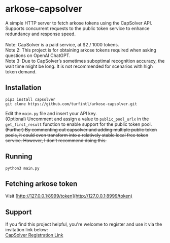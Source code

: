 # arkose-capsolver
A simple HTTP server to fetch arkose tokens using the CapSolver API.  
Supports concurrent requests to the public token service to enhance redundancy and response speed.  
<br />Note: CapSolver is a paid service, at $2 / 1000 tokens.  
Note 2: This project is for obtaining arkose tokens required when asking questions on OpenAI ChatGPT.  
Note 3: Due to CapSolver’s sometimes suboptimal recognition accuracy, the wait time might be long. It is not recommended for scenarios with high token demand.

## Installation

```
pip3 install capsolver
git clone https://github.com/turfintl/arkose-capsolver.git
```
Edit the `main.py` file and insert your API key.  
(Optional) Uncomment and assign a value to `public_pool_urlx` in the `get_first_result` function to enable support for the public token pool.  
~~(Further) By commenting out capsolver and adding multiple public token pools, it could even transform into a relatively stable local free token service. However, I don’t recommend doing this.~~

## Running

```
python3 main.py
```

## Fetching arkose token
Visit [http://127.0.0.1:8999/token](http://127.0.0.1:8999/token)

## Support

If you find this project helpful, you're welcome to register and use it via the invitation link below:  
[CapSolver Registration Link](https://dashboard.capsolver.com/passport/register?inviteCode=lhn2_FmvyM-N)
